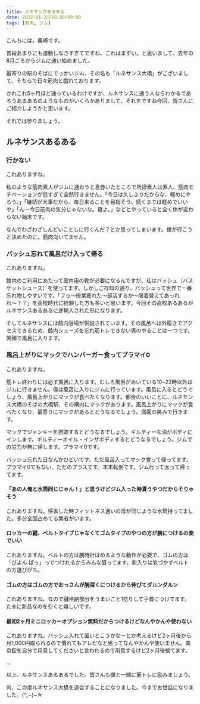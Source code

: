 ```yaml
---
title: ルネサンスあるある
date: 2022-01-23T00:00+09:00
tags: [筋肉, ジム]
---
```


こんちには。桑崎です。

普段あまりにも運動しなさすぎてですね、これはまずい。と思いまして、去年の8月ごろからジムに通い始めました。

最寄りの駅のそばにでっかいジム、その名も「ルネサンス大橋」がございまして、そちらで日々筋肉と戯れております。

かれこれ5ヶ月ほど通っているわけですが、ルネサンスに通う人ならわかるであろうあるあるのようなものがいくらかありまして、それをですね今回、皆さんにご紹介しようかと思います。

それでは参りましょう。


## ルネサンスあるある

### 行かない
これありますね。

私のような筋肉素人がジムに通おうと息巻いたところで所詮素人は素人、筋肉モチベーションが低すぎて全然行きません。「今日は久しぶりだからな、軽めにやろう。」「継続が大事だから、毎日来ることを目指そう。続くまでは軽めでいいや」「んー今日筋肉の気分じゃないな。寝よ。」などとやっていると全く体が変わらない始末です。

なんでわざわざしんどいことしに行くんだ？とか思ってしまいます。僕が行こうと決めたのに。筋肉向いてません。

### バッシュ忘れて風呂だけ入って帰る
これありますね。

館内のご利用にあたって室内用の靴が必要になるんですが、私はバッシュ（バスケットシューズ）を使ってます。しかしご存知の通り、バッシュって世界で一番忘れ物しやすいです。「フゥ〜授業疲れた〜部活するか〜服着替えてあっれれ〜？？」を高校時代に経験した方も多いと思います。今回その高校あるあるがルネサンスあるあるに逆輸入された形になります。

そしてルネサンスには館内浴場が併設されています。その風呂へは外履きでアクセスできるため、館内シューズを忘れ筋トレできない男のやることは一つです。笑顔で風呂に入ります。

### 風呂上がりにマックでハンバーガー食ってプラマイ0
これありますね。

筋トレ終わりには必ず風呂に入ります。むしろ風呂があいている10~23時以外はジムに行きません。僕は風呂に入りにジムに行っています。風呂に入るとどうでしょう、風呂上がりにマックが食べたくなります。都合のいいことに、ルネサンス大橋のそばの大橋駅、その構内にマックがあります。風呂上がりにマックが食べたくなり、最寄りにマックがあるとどうなるでしょう。満面の笑みで行きます。

マックでジャンキーを摂取するとどうなるでしょう。ギルティーな油がボディにインします。ギルティーオイル・インザボディするとどうなるでしょう。ジムでの労力が無に帰します。プラマイ0です。

バッシュ忘れた日なんかひどいです。ただ風呂入ってマック食って帰ってます。プラマイ0でもない、ただのプラスです。本末転倒です。ジム行って太って帰ってます。



#### 「あの人俺と水筒同じじゃん！」と思うけどジム入った時貰うやつだからそりゃそう
これありますね。帰省した時フィットネス通いの母が同じような水筒持ってました。多分全国占めてる業者がいます。

#### ロッカーの鍵、ベルトタイプじゃなくてゴムタイプのやつの方が腕につけるの楽でいい
これありますね。ベルトの方は腕時計はめるような動作が必要で、ゴムの方は「びよん ぱっ」っでつけれるからみんな狙ってます。新入りは気づかずベルトの方選びがち。

#### ゴムの方はゴムの方でおっさんが腕深くにつけるから伸びてダルンダルン
これありますね。なので鍵格納部分をうまいこと1捻りして手首につけてます。たまに新品なのを引くと嬉しいです。

#### 最初2ヶ月ミニロッカーオプション無料だからつけるけどなんやかんや使わない
これありますね。バッシュ入れて置いとこうかなーとか考えるけど2ヶ月後から月1,000円取られるので慣れてもアレだなと思ってなんやかんや使いません。南京錠を自分で用意してくださいと言われるので用意するけど2ヶ月後捨てます。

...

以上、ルネサンスあるあるでした。皆さんも僕と一緒に筋トレに励みましょう。

尚、この度ルネサンス大橋を退会することになりました。今までお世話になりました。(^_−)−☆